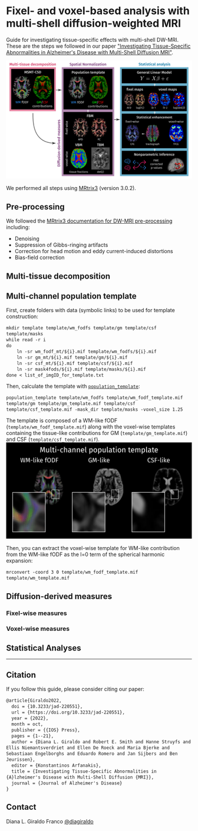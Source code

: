 # Fixel- and voxel-based analysis with multi-shell diffusion-weighted MRI
Guide for investigating tissue-specific effects with multi-shell DW-MRI. These are the steps we followed in our paper ["Investigating Tissue-Specific Abnormalities in Alzheimer's Disease with Multi-Shell Diffusion MRI"](https://content.iospress.com/articles/journal-of-alzheimers-disease/jad220551).

<img src="figures/pipeline.png?raw=True" width="800px" style="margin:0px 0px"/>

We performed all steps using [MRtrix3](https://www.mrtrix.org/) (version 3.0.2).

## Pre-processing

We followed the [MRtrix3 documentation for DW-MRI pre-processing](https://mrtrix.readthedocs.io/en/latest/fixel_based_analysis/mt_fibre_density_cross-section.html#pre-processsing-steps) including:
- Denoising
- Suppression of Gibbs-ringing artifacts
- Correction for head motion and eddy current-induced distortions
- Bias-field correction

## Multi-tissue decomposition

## Multi-channel population template

First, create folders with data (symbolic links) to be used for template construction: 
```
mkdir template template/wm_fodfs template/gm template/csf template/masks
while read -r i
do
	ln -sr wm_fodf_mt/${i}.mif template/wm_fodfs/${i}.mif
    ln -sr gm_mt/${i}.mif template/gm/${i}.mif
    ln -sr csf_mt/${i}.mif template/csf/${i}.mif
    ln -sr mask4fods/${i}.mif template/masks/${i}.mif
done < list_of_imgID_for_template.txt
```
Then, calculate the template with [`population_template`](https://mrtrix.readthedocs.io/en/latest/reference/commands/population_template.html):
```
population_template template/wm_fodfs template/wm_fodf_template.mif template/gm template/gm_template.mif template/csf template/csf_template.mif -mask_dir template/masks -voxel_size 1.25
```
The template is composed of a WM-like fODF (`template/wm_fodf_template.mif`) along with the voxel-wise templates containing the tissue-like contributions for GM (`template/gm_template.mif`) and CSF (`template/csf_template.mif`).
<img src="figures/mc_template.png?raw=True" width="600px" style="margin:0px 0px"/>

Then, you can extract the voxel-wise template for WM-like contribution from the WM-like fODF as the l=0 term of the spherical harmonic expansion:
```
mrconvert -coord 3 0 template/wm_fodf_template.mif template/wm_template.mif
```

## Diffusion-derived measures

### Fixel-wise measures

### Voxel-wise measures

## Statistical Analyses

***

## Citation

If you follow this guide, please consider citing our paper:

```
@article{Giraldo2022,
  doi = {10.3233/jad-220551},
  url = {https://doi.org/10.3233/jad-220551},
  year = {2022},
  month = oct,
  publisher = {{IOS} Press},
  pages = {1--21},
  author = {Diana L. Giraldo and Robert E. Smith and Hanne Struyfs and Ellis Niemantsverdriet and Ellen De Roeck and Maria Bjerke and Sebastiaan Engelborghs and Eduardo Romero and Jan Sijbers and Ben Jeurissen},
  editor = {Konstantinos Arfanakis},
  title = {Investigating Tissue-Specific Abnormalities in {A}lzheimer's Disease with Multi-Shell Diffusion {MRI}},
  journal = {Journal of Alzheimer's Disease}
}
```

## Contact

Diana L. Giraldo Franco [@diagiraldo](https://github.com/diagiraldo)